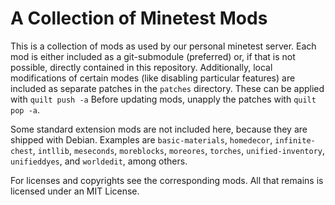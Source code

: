 A Collection of Minetest Mods
=============================

This is a collection of mods as used by our personal minetest server.  Each mod
is either included as a git-submodule (preferred) or, if that is not possible,
directly contained in this repository.  Additionally, local modifications of
certain modes (like disabling particular features) are included as separate
patches in the `patches` directory.  These can be applied with `quilt push -a`
Before updating mods, unapply the patches with `quilt pop -a`.

Some standard extension mods are not included here, because they are shipped
with Debian.  Examples are `basic-materials`, `homedecor`, `infinite-chest`,
`intllib`, `meseconds`, `moreblocks`, `moreores`, `torches`,
`unified-inventory`, `unifieddyes`, and `worldedit`, among others.

For licenses and copyrights see the corresponding mods.  All that remains is
licensed under an MIT License.

